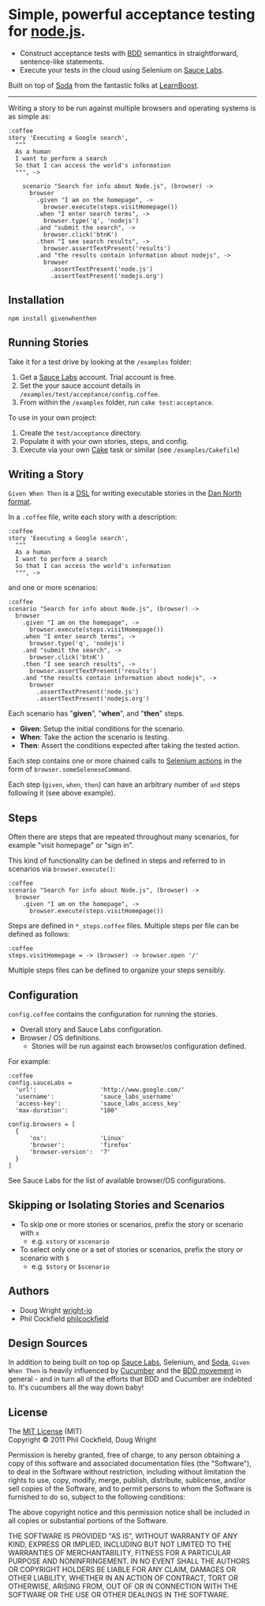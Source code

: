 # Simple, powerful acceptance testing for [node.js](http://nodejs.org/).

- Construct acceptance tests with [BDD](http://dannorth.net/introducing-bdd/) 
  semantics in straightforward, sentence-like statements. 
- Execute your tests in the cloud using Selenium on [Sauce Labs](http://saucelabs.com/).

Built on top of [Soda](https://github.com/LearnBoost/soda) from the fantastic folks at 
[LearnBoost](https://github.com/LearnBoost).


---

Writing a story to be run against multiple browsers and operating systems
is as simple as:

    :coffee
    story 'Executing a Google search',
      """
      As a human 
      I want to perform a search 
      So that I can access the world's information
      """, ->

        scenario "Search for info about Node.js", (browser) ->
          browser
            .given "I am on the homepage", -> 
              browser.execute(steps.visitHomepage())
            .when "I enter search terms", ->
              browser.type('q', 'nodejs')
            .and "submit the search", ->
              browser.click('btnK')
            .then "I see search results", ->
              browser.assertTextPresent('results')
            .and "the results contain information about nodejs", ->
              browser
                .assertTextPresent('node.js')
                .assertTextPresent('nodejs.org')



## Installation

 `npm install givenwhenthen`
    
## Running Stories

Take it for a test drive by looking at the `/examples` folder:  

1. Get a [Sauce Labs](http://saucelabs.com/) account.  Trial account is free.
2. Set the your sauce account details in `/examples/test/acceptance/config.coffee`.
3. From within the `/examples` folder, run `cake test:acceptance`.

To use in your own project:

1. Create the `test/acceptance` directory.
2. Populate it with your own stories, steps, and config.
3. Execute via your own [Cake](http://jashkenas.github.com/coffee-script/#cake) 
   task or similar (see `/examples/Cakefile`) 

## Writing a Story
`Given When Then` is a [DSL](http://en.wikipedia.org/wiki/Domain-specific_language) 
for writing executable stories in the 
[Dan North format](http://dannorth.net/whats-in-a-story/).

In a `.coffee` file, write each story with a description:

    :coffee
    story 'Executing a Google search',
      """
      As a human 
      I want to perform a search 
      So that I can access the world's information
      """, ->

and one or more scenarios:

    :coffee
    scenario "Search for info about Node.js", (browser) ->
      browser
        .given "I am on the homepage", -> 
          browser.execute(steps.visitHomepage())
        .when "I enter search terms", ->
          browser.type('q', 'nodejs')
        .and "submit the search", ->
          browser.click('btnK')
        .then "I see search results", ->
          browser.assertTextPresent('results')
        .and "the results contain information about nodejs", ->
          browser
            .assertTextPresent('node.js')
            .assertTextPresent('nodejs.org')
              
Each scenario has "**given**", "**when**", and "**then**" steps. 

- **Given**: Setup the initial conditions for the scenario.
- **When**: Take the action the scenario is testing.
- **Then**: Assert the conditions expected after taking the tested action.

Each step contains one or more chained calls to 
[Selenium actions](http://release.seleniumhq.org/selenium-core/1.0.1/reference.html) 
in the form of `browser.someSeleneseCommand`.

Each step (`given`, `when`, `then`) can have an arbitrary number of `and` steps following it
(see above example).

## Steps
Often there are steps that are repeated throughout many scenarios,
for example "visit homepage" or "sign in".

This kind of functionality can be defined in steps and referred to in scenarios via 
`browser.execute()`:

    :coffee
    scenario "Search for info about Node.js", (browser) ->
      browser
        .given "I am on the homepage", -> 
          browser.execute(steps.visitHomepage())

Steps are defined in `*_steps.coffee` files. Multiple steps per file can be defined 
as follows:  

    :coffee
    steps.visitHomepage = -> (browser) -> browser.open '/'

Multiple steps files can be defined to organize your steps sensibly.

## Configuration
`config.coffee` contains the configuration for running the stories.

- Overall story and Sauce Labs configuration.
- Browser / OS definitions.
  - Stories will be run against each browser/os configuration defined.

For example:

    :coffee
    config.sauceLabs =
      'url':                  'http://www.google.com/'
      'username':             'sauce_labs_username'
      'access-key':           'sauce_labs_access_key'
      'max-duration':         "100"
    
    config.browsers = [
      {
          'os':               'Linux'
          'browser':          'firefox'
          'browser-version':  '7'
      }
    ]

See Sauce Labs for the list of available browser/OS configurations.

## Skipping or Isolating Stories and Scenarios
- To skip one or more stories or scenarios, prefix the story or scenario with `x`
  - e.g. `xstory` or `xscenario`
- To select only one or a set of stories or scenarios, prefix the story or scenario with `$`
  - e.g. `$story` or `$scenario`

## Authors
- Doug Wright [wright-io](https://github.com/wright-io)
- Phil Cockfield [philcockfield](https://github.com/philcockfield)

## Design Sources
In addition to being built on top op [Sauce Labs](http://saucelabs.com/), 
Selenium, and [Soda](https://github.com/LearnBoost/soda), `Given When Then` is heavily 
influenced by [Cucumber](http://cukes.info/) and the 
[BDD movement](http://en.wikipedia.org/wiki/Behavior_Driven_Development) 
in general - and in turn all of the efforts that BDD and Cucumber 
are indebted to.  It's cucumbers all the way down baby!

## License
The [MIT License](http://www.opensource.org/licenses/mit-license.php) (MIT)  
Copyright © 2011 Phil Cockfield, Doug Wright

Permission is hereby granted, free of charge, to any person obtaining a copy of
this software and associated documentation files (the "Software"), to deal in
the Software without restriction, including without limitation the rights to
use, copy, modify, merge, publish, distribute, sublicense, and/or sell copies of
the Software, and to permit persons to whom the Software is furnished to do so,
subject to the following conditions:

The above copyright notice and this permission notice shall be included in all
copies or substantial portions of the Software.

THE SOFTWARE IS PROVIDED "AS IS", WITHOUT WARRANTY OF ANY KIND, EXPRESS OR IMPLIED,
INCLUDING BUT NOT LIMITED TO THE WARRANTIES OF MERCHANTABILITY, FITNESS FOR A
PARTICULAR PURPOSE AND NONINFRINGEMENT. IN NO EVENT SHALL THE AUTHORS OR COPYRIGHT
HOLDERS BE LIABLE FOR ANY CLAIM, DAMAGES OR OTHER LIABILITY, WHETHER IN AN ACTION
OF CONTRACT, TORT OR OTHERWISE, ARISING FROM, OUT OF OR IN CONNECTION WITH THE
SOFTWARE OR THE USE OR OTHER DEALINGS IN THE SOFTWARE.
